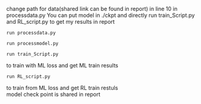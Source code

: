 change path for data(shared link can be found in report) in line 10 in processdata.py 
You can put model in ./ckpt and directly run train_Script.py and RL_script.py to get my results in report
```
run processdata.py  
```
```
run processmodel.py  
```
```
run train_Script.py
```
to train with ML loss and get ML train results  
```
run RL_script.py 
```
to train from ML loss and get RL train restuls  
model check point is shared in report  
